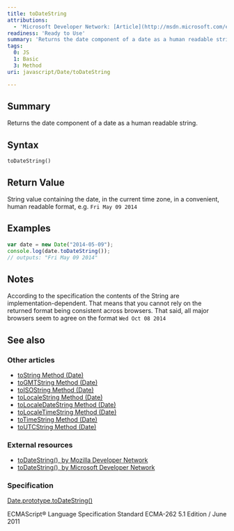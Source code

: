 ```yaml
---
title: toDateString
attributions:
  - 'Microsoft Developer Network: [Article](http://msdn.microsoft.com/en-us/library/ie/3k6ahb3a(v=vs.94).aspx)'
readiness: 'Ready to Use'
summary: 'Returns the date component of a date as a human readable string.'
tags:
  0: JS
  1: Basic
  3: Method
uri: javascript/Date/toDateString

---
```

## Summary

Returns the date component of a date as a human readable string.

## Syntax

    toDateString()

## Return Value

String value containing the date, in the current time zone, in a convenient, human readable format, e.g. `Fri May 09 2014`

## Examples

``` js
var date = new Date("2014-05-09");
console.log(date.toDateString());
// outputs: "Fri May 09 2014"
```

## Notes

According to the specification the contents of the String are implementation-dependent. That means that you cannot rely on the returned format being consistent across browsers. That said, all major browsers seem to agree on the format `Wed Oct 08 2014`

## See also

### Other articles

-   [toString Method (Date)](/javascript/Date/toString)
-   [toGMTString Method (Date)](/javascript/Date/toGMTString)
-   [toISOString Method (Date)](/javascript/Date/toISOString)
-   [toLocaleString Method (Date)](/javascript/Date/toLocaleString)
-   [toLocaleDateString Method (Date)](/javascript/Date/toLocaleDateString)
-   [toLocaleTimeString Method (Date)](/javascript/Date/toLocaleTimeString)
-   [toTimeString Method (Date)](/javascript/Date/toTimeString)
-   [toUTCString Method (Date)](/javascript/Date/toUTCString)

### External resources

-   [toDateString(), by Mozilla Developer Network](https://developer.mozilla.org/en-US/docs/Web/JavaScript/Reference/Global_Objects/Date/toDateString)
-   [toDateString(), by Microsoft Developer Network](http://msdn.microsoft.com/en-us/library/ie/3k6ahb3a%28v=vs.94%29.aspx)

### Specification

[Date.prototype.toDateString()](http://www.ecma-international.org/ecma-262/5.1/#sec-15.9.5.3)

ECMAScript® Language Specification Standard ECMA-262 5.1 Edition / June 2011

